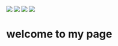 
<a href="https://www.linkedin.com/in/hariprasads6/"><img src="https://img.shields.io/badge/-LinkedIn-0072b1?&style=for-the-badge&logo=linkedin&logoColor=white" /></a>
<a href="https://github.com/hsnaidu"><img src="https://img.shields.io/badge/Github-181717?style=for-the-badge&logo=github&logoColor=white"/></a>
<a href="https://github.com/hsnaidu"><img src="https://img.shields.io/badge/Medium-000000?style=for-the-badge&logo=medium&logoColor=white"/></a>
<a href="https://github.com/hsnaidu"><img src="https://img.shields.io/badge/Streamlit-FF4B4B?style=for-the-badge&logo=streamlit&logoColor=red"/></a>

# welcome to my page 
